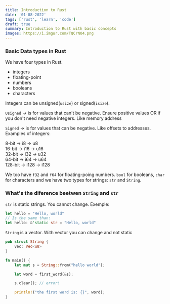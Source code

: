 ```yaml
---
title: Introduction to Rust
date: '01-08-2022'
tags: ['rust', 'learn', 'code']
draft: true
summary: Introduction to Rust with basic concepts
images: https://i.imgur.com/TQCrNO4.png
---
```


### Basic Data types in Rust

We have four types in Rust.

- integers
- floating-point
- numbers
- booleans
- characters

Integers can be unsigned(`usize`) or signed(`isize`).

`Usigned` -> is for values that can't be negative. Ensure positive values OR if you don't need negative integers. Like memory address

`Signed` -> is for values that can be negative. Like offsets to addresses.
Examples of integers:

8-bit -> i8 -> u8\
16-bit -> i16 -> u16\
32-bit -> i32 -> u32\
64-bit -> i64 -> u64\
128-bit -> i128 -> i128

We too have `f32` and `f64` for floating-poing numbers. `bool` for booleans, `char` for characters and we have two types for strings: `str` and `String`.

### What's the diference beetwen `String` and `str`

`str` is static strings. You cannot change. Exemple:

```rust
let hello = "Hello, world"
// Is the same than:
let hello: &'static str = "Hello, world"
```

`String` is a vector. With vector you can change and not static

```rust
pub struct String {
    vec: Vec<u8>
}
```

```rust
fn main() {
    let mut s = String::from("hello world");

    let word = first_word(&s);

    s.clear(); // error!

    println!("the first word is: {}", word);
}
```
